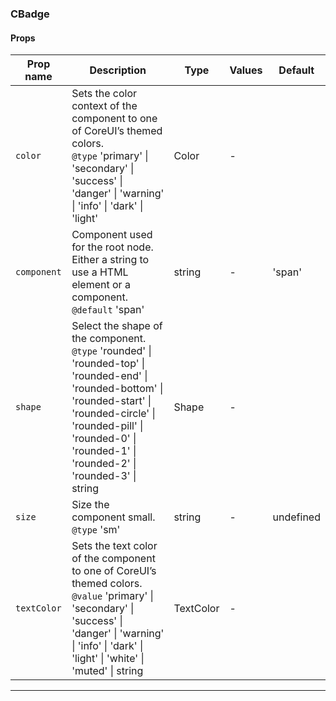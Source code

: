 ### CBadge

#### Props

| Prop name              | Description                                                                                                                                                                                                                                   | Type      | Values | Default   |
| ---------------------- | --------------------------------------------------------------------------------------------------------------------------------------------------------------------------------------------------------------------------------------------- | --------- | ------ | --------- |
| <code>color</code>     | Sets the color context of the component to one of CoreUI’s themed colors.<br/>`@type` 'primary' \| 'secondary' \| 'success' \| 'danger' \| 'warning' \| 'info' \| 'dark' \| 'light'                                                           | Color     | -      |           |
| <code>component</code> | Component used for the root node. Either a string to use a HTML element or a component.<br/>`@default` 'span'                                                                                                                                 | string    | -      | 'span'    |
| <code>shape</code>     | Select the shape of the component.<br/>`@type` 'rounded' \| 'rounded-top' \| 'rounded-end' \| 'rounded-bottom' \| 'rounded-start' \| 'rounded-circle' \| 'rounded-pill' \| 'rounded-0' \| 'rounded-1' \| 'rounded-2' \| 'rounded-3' \| string | Shape     | -      |           |
| <code>size</code>      | Size the component small.<br/>`@type` 'sm'                                                                                                                                                                                                    | string    | -      | undefined |
| <code>textColor</code> | Sets the text color of the component to one of CoreUI’s themed colors.<br/>`@value` 'primary' \| 'secondary' \| 'success' \| 'danger' \| 'warning' \| 'info' \| 'dark' \| 'light' \| 'white' \| 'muted' \| string                             | TextColor | -      |           |

---
